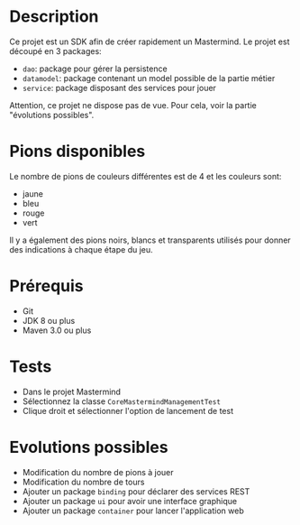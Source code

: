 # Description
Ce projet est un SDK afin de créer rapidement un Mastermind.
Le projet est découpé en 3 packages:
- `dao`: package pour gérer la persistence
- `datamodel`: package contenant un model possible de la partie métier
- `service`: package disposant des services pour jouer

Attention, ce projet ne dispose pas de vue. Pour cela, voir la partie "évolutions possibles".

# Pions disponibles
Le nombre de pions de couleurs différentes est de 4 et les couleurs sont: 
- jaune 
- bleu
- rouge 
- vert

Il y a également des pions noirs, blancs et transparents utilisés pour donner des indications à chaque étape du jeu.

# Prérequis
- Git
- JDK 8 ou plus
- Maven 3.0 ou plus

# Tests
* Dans le projet Mastermind
* Sélectionnez la classe `CoreMastermindManagementTest`
* Clique droit et sélectionner l'option de lancement de test

# Evolutions possibles
- Modification du nombre de pions à jouer
- Modification du nombre de tours
- Ajouter un package `binding` pour déclarer des services REST
- Ajouter un package `ui` pour avoir une interface graphique
- Ajouter un package `container` pour lancer l'application web